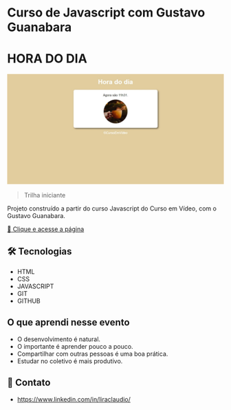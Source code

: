 # Curso de Javascript com Gustavo Guanabara

# HORA DO DIA

![preview](./.github/preview.jpeg)

> Trilha iniciante

Projeto construído a partir do curso Javascript do Curso em Vídeo, com o Gustavo Guanabara.

[🔗 Clique e acesse a página](https://claudiolira.github.io/horadodia/)

## 🛠 Tecnologias

- HTML
- CSS
- JAVASCRIPT
- GIT
- GITHUB

## O que aprendi nesse evento

- O desenvolvimento é natural.
- O importante é aprender pouco a pouco.
- Compartilhar com outras pessoas é uma boa prática.
- Estudar no coletivo é mais produtivo.

## 🙂 Contato

- https://www.linkedin.com/in/liraclaudio/
